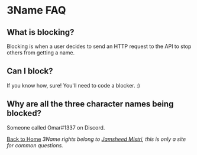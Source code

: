 # 3Name FAQ

## What is blocking?

Blocking is when a user decides to send an HTTP request to the API to stop others from getting a name.

## Can I block?

If you know how, sure! You'll need to code a blocker. :)

## Why are all the three character names being blocked?

Someone called Omar#1337 on Discord.

[Back to Home](index.html)
*3Name rights belong to [Jamsheed Mistri](http://jmistri.com), this is only a site for common questions.*
